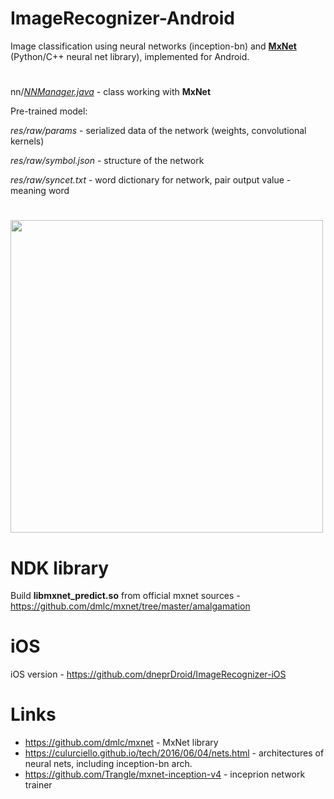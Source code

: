 # ImageRecognizer-Android
Image classification using neural networks (inception-bn) and [**MxNet**](https://github.com/dmlc/mxnet) (Python/C++  neural net library), implemented for Android.
#
nn/[*NNManager.java*](https://github.com/dneprDroid/ImageRecognizer/blob/master/app/src/main/java/neural/imagerecognizer/app/nn/NNManager.java) - class working with **MxNet**

Pre-trained model:

*res/raw/params* - serialized data of the network (weights, convolutional kernels)

*res/raw/symbol.json* - structure of the network 

*res/raw/syncet.txt* - word dictionary for network, pair output value - meaning word
 
#
<image src=https://raw.githubusercontent.com/dneprDroid/ImageRecognizer/master/images/Screenshot1.png height=500 />

# NDK library
Build **libmxnet_predict.so** from official mxnet sources - https://github.com/dmlc/mxnet/tree/master/amalgamation

# iOS
iOS version -  https://github.com/dneprDroid/ImageRecognizer-iOS

# Links
  * https://github.com/dmlc/mxnet - MxNet library 
  * https://culurciello.github.io/tech/2016/06/04/nets.html - architectures of neural nets, including inception-bn arch.
  * https://github.com/Trangle/mxnet-inception-v4 - inceprion network trainer

